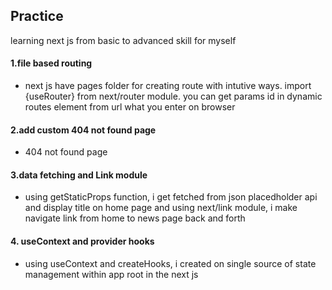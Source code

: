 ## Practice
learning next js from basic to advanced skill for myself

#### 1.file based routing
- next js have pages folder for creating route with intutive ways. import {useRouter} from next/router module. you can get params id in dynamic routes element from url what you enter on browser

#### 2.add custom 404 not found page
- 404 not found page 

#### 3.data fetching and Link module
- using getStaticProps function, i get fetched from json placedholder api and display title on home page and using next/link module, i make navigate link from home to news page back and forth

#### 4. useContext and provider hooks
- using useContext and createHooks, i created on single source of state management within app root in the next js

